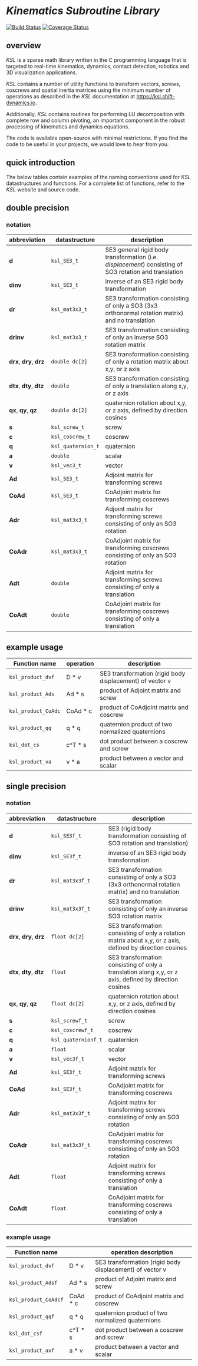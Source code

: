 # *Kinematics Subroutine Library*

<embed>
    <a href='http://104.35.187.125:8090/job/shift-dynamics/job/ksl/job/master/'><img src='http://104.35.187.125:8090/buildStatus/icon?job=shift-dynamics/ksl/master' alt="Build Status"></a>
    <a href='http://104.35.187.125:8090/job/shift-dynamics/job/ksl/job/master/'><img src='http://104.35.187.125:5000/coverage/ksl' alt="Coverage Status"></a>
</embed>


## overview

*KSL* is a sparse math library written in the C programming language that is targeted to real-time kinematics, dynamics, contact detection, robotics and 3D visualization applications.

*KSL* contains a number of utility functions to transform vectors, screws, coscrews and spatial inertia matrices using the minimum number of operations as described in the *KSL* documentation at https://ksl.shift-dynamics.io.

Additionally, *KSL* contains routines for performing LU decomposition with complete row and column pivoting, an important component in the robust processing of kinematics and dynamics equations.

The code is available open-source with minimal restrictions. If you find the code to be useful in your projects, we would love to hear from you.


## quick introduction
The below tables contain examples of the naming conventions used for *KSL* datastructures and functions. For a complete list of functions, refer to the *KSL* website and source code.

## double precision

### notation

| abbreviation |              datastructure  |           description |
 --- | --- | --- 
| **d**                    | `ksl_SE3_t`        |  SE3 general rigid body transformation (i.e. *displacement*) consisting of SO3 rotation and translation |
| **dinv**                 | `ksl_SE3_t`        |  inverse of an SE3 rigid body transformation |
| **dr**                   | `ksl_mat3x3_t`     |  SE3 transformation consisting of only a SO3 (3x3 orthonormal rotation matrix) and no translation |
| **drinv**                | `ksl_mat3x3_t`     |  SE3 transformation consisting of only an inverse SO3 rotation matrix
| **drx**, **dry**, **drz** | `double dc[2]`     |  SE3 transformation consisting of only a rotation matrix about x,y, or z axis |
| **dtx**, **dty**, **dtz** | `double`          |  SE3 transformation consisting of only a translation along x,y, or z axis |
| **qx**, **qy**, **qz**   | `double dc[2]`     |  quaternion rotation about x,y, or z axis, defined by direction cosines |
| **s**                    | `ksl_screw_t`      |  screw |
| **c**                    | `ksl_coscrew_t`    |  coscrew |
| **q**                    | `ksl_quaternion_t` |  quaternion |
| **a**                    | `double`           |  scalar |
| **v**                    | `ksl_vec3_t`       |  vector |
| **Ad**                   | `ksl_SE3_t`        |  Adjoint matrix for transforming screws |
| **CoAd**                 | `ksl_SE3_t`        |  CoAdjoint matrix for transforming coscrews |
| **Adr**                  | `ksl_mat3x3_t`     |  Adjoint matrix for transforming screws consisting of only an SO3 rotation |
| **CoAdr**                | `ksl_mat3x3_t`     |  CoAdjoint matrix for transforming coscrews consisting of only an SO3 rotation |
| **Adt**                  | `double`           |  Adjoint matrix for transforming screws consisting of only a translation |
| **CoAdt**                | `double`           |  CoAdjoint matrix for transforming coscrews consisting of only a translation |

## example usage

| Function name        |         operation | description |
--- | --- | ---
| `ksl_product_dvf`    |   D * v     | SE3 transformation (rigid body displacement) of vector v |
| `ksl_product_Ads`    |   Ad * s    | product of Adjoint matrix and screw |
| `ksl_product_CoAdc`  |   CoAd * c  | product of CoAdjoint matrix and coscrew |
| `ksl_product_qq`     |   q * q     | quaternion product of two normalized quaternions |
| `ksl_dot_cs`         |   c^T * s   | dot product between a coscrew and screw |
| `ksl_product_va`     |   v * a     | product between a vector and scalar |

## single precision

### notation

| abbreviation               | datastructure       | description |
--- | --- | ---
| **d**                      | `ksl_SE3f_t`        | SE3 (rigid body transformation consisting of SO3 rotation and translation) |
| **dinv**                   | `ksl_SE3f_t`        | inverse of an SE3 rigid body transformation |
| **dr**                     | `ksl_mat3x3f_t`     | SE3 transformation consisting of only a SO3 (3x3 orthonormal rotation matrix) and no translation |
| **drinv**                  | `ksl_mat3x3f_t`     | SE3 transformation consisting of only an inverse SO3 rotation matrix |
| **drx**, **dry**, **drz**  | `float dc[2]`       | SE3 transformation consisting of only a rotation matrix about x,y, or z axis, defined by direction cosines |
| **dtx**, **dty**, **dtz**  | `float`             | SE3 transformation consisting of only a translation along x,y, or z axis, defined by direction cosines |
| **qx**, **qy**, **qz**     | `float dc[2]`       | quaternion rotation about x,y, or z axis, defined by direction cosines |
| **s**                      | `ksl_screwf_t`      | screw |
| **c**                      | `ksl_coscrewf_t`    | coscrew |
| **q**                      | `ksl_quaternionf_t` | quaternion |
| **a**                      | `float`             | scalar |
| **v**                      | `ksl_vec3f_t`       | vector |
| **Ad**                     | `ksl_SE3f_t`        | Adjoint matrix for transforming screws |
| **CoAd**                   | `ksl_SE3f_t`        | CoAdjoint matrix for transforming coscrews |
| **Adr**                    | `ksl_mat3x3f_t`     | Adjoint matrix for transforming screws consisting of only an SO3 rotation |
| **CoAdr**                  | `ksl_mat3x3f_t`     | CoAdjoint matrix for transforming coscrews consisting of only an SO3 rotation |
| **Adt**                    | `float`             | Adjoint matrix for transforming screws consisting of only a translation |
| **CoAdt**                  | `float`             | CoAdjoint matrix for transforming coscrews consisting of only a translation |


### example usage

| Function name        |              | operation description |
--- | --- | ---
| `ksl_product_dvf`    |    D * v     | SE3 transformation (rigid body displacement) of vector v |
| `ksl_product_Adsf`   |    Ad * s    | product of Adjoint matrix and screw |
| `ksl_product_CoAdcf` |    CoAd * c  | product of CoAdjoint matrix and coscrew |
| `ksl_product_qqf`    |    q * q     | quaternion product of two normalized quaternions |
| `ksl_dot_csf`        |    c^T * s   | dot product between a coscrew and screw |
| `ksl_product_avf`    |    a * v     | product between a vector and scalar |
